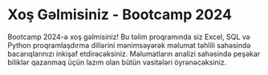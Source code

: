# Xoş Gəlmisiniz - Bootcamp 2024

Bootcamp 2024-ə xoş gəlmisiniz! Bu təlim proqramında siz Excel, SQL və Python proqramlaşdırma dillərini mənimsəyərək məlumat təhlili sahəsində bacarıqlarınızı inkişaf etdirəcəksiniz. Məlumatların analizi sahəsində peşəkar biliklər qazanmaq üçün lazım olan bütün vasitələri öyrənəcəksiniz.

